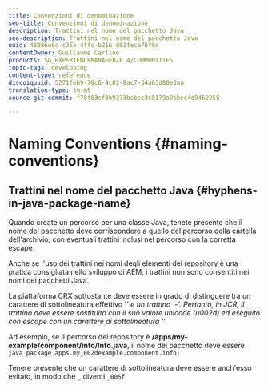 ```yaml
---
title: Convenzioni di denominazione
seo-title: Convenzioni di denominazione
description: Trattini nel nome del pacchetto Java
seo-description: Trattini nel nome del pacchetto Java
uuid: 48086e6c-c35b-4ffc-b216-d01feca7bf9a
contentOwner: Guillaume Carlino
products: SG_EXPERIENCEMANAGER/6.4/COMMUNITIES
topic-tags: developing
content-type: reference
discoiquuid: 5271feb9-70c6-4c82-8ac7-34a63d80e3aa
translation-type: tm+mt
source-git-commit: f78f83ef3b9373bcbee3e5179a9bbec4d9462255

---
```



# Naming Conventions {#naming-conventions}

## Trattini nel nome del pacchetto Java {#hyphens-in-java-package-name}

Quando create un percorso per una classe Java, tenete presente che il nome del pacchetto deve corrispondere a quello del percorso della cartella dell&#39;archivio, con eventuali trattini inclusi nel percorso con la corretta escape.

Anche se l&#39;uso dei trattini nei nomi degli elementi del repository è una pratica consigliata nello sviluppo di AEM, i trattini non sono consentiti nei nomi dei pacchetti Java.

La piattaforma CRX sottostante deve essere in grado di distinguere tra un carattere di sottolineatura effettivo &#39;_&#39; e un trattino &#39;-&#39;. Pertanto, in JCR, il trattino deve essere sostituito con il suo valore unicode (u002d) ed eseguito con escape con un carattere di sottolineatura &#39;_&#39;.

Ad esempio, se il percorso del repository è **/apps/my-example/component/info/Info.java**, il nome del pacchetto deve essere `java package apps.my_002dexample.component.info;`

Tenere presente che un carattere di sottolineatura deve essere anch&#39;esso evitato, in modo che `_` diventi `_005f`.
